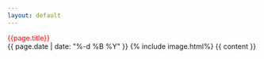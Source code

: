 ```yaml
---
layout: default
---
```

<div style="color:red;">{{page.title}}</div>
{{ page.date | date: "%-d %B %Y" }}
{% include image.html%}
{{ content }}
